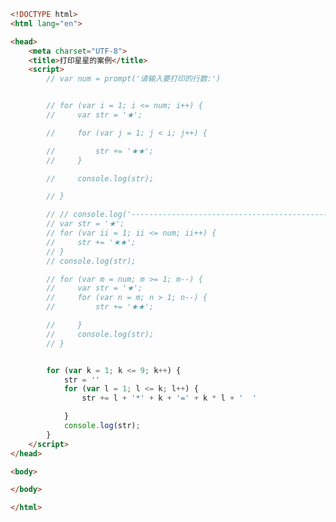 
<BlogInfo id="221" title="18.打印星星的案例" author="白日梦想猿" pv=0 read_times=0 pre_cost_time="0分54秒" category="js学习" tag_list="['js学习']" create_time="2020.08.04 11:36:52" update_time="2020.08.04 12:21:56" />

```html
<!DOCTYPE html>
<html lang="en">

<head>
    <meta charset="UTF-8">
    <title>打印星星的案例</title>
    <script>
        // var num = prompt('请输入要打印的行数:')


        // for (var i = 1; i <= num; i++) {
        //     var str = '★';

        //     for (var j = 1; j < i; j++) {

        //         str += '★★';
        //     }

        //     console.log(str);

        // }

        // // console.log('--------------------------------------------------------');
        // var str = '★';
        // for (var ii = 1; ii <= num; ii++) {
        //     str += '★★';
        // }
        // console.log(str);

        // for (var m = num; m >= 1; m--) {
        //     var str = '★';
        //     for (var n = m; n > 1; n--) {
        //         str += '★★';

        //     }
        //     console.log(str);
        // }


        for (var k = 1; k <= 9; k++) {
            str = ''
            for (var l = 1; l <= k; l++) {
                str += l + '*' + k + '=' + k * l + '  '

            }
            console.log(str);
        }
    </script>
</head>

<body>

</body>

</html>
```
